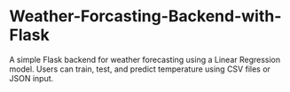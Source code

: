 # Weather-Forcasting-Backend-with-Flask
A simple Flask backend for weather forecasting using a Linear Regression model. Users can train, test, and predict temperature using CSV files or JSON input.
